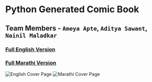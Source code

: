 # Python Generated Comic Book

## Team Members - `Ameya Apte`, `Aditya Sawant`, `Nainil Maladkar`
### [Full English Version](https://github.com/apte-ame/automatic-comicbook-generator/blob/main/comicPhotos/withCaptionEnglish/story_book_English.pdf)
### [Full Marathi Version](https://github.com/apte-ame/automatic-comicbook-generator/blob/main/comicPhotos/withCaptionMarathi/story_book_Marathi.pdf)
![English Cover Page](https://github.com/apte-ame/automatic-comicbook-generator/blob/main/English%20Front.jpg)
![Marathi Cover Page](https://github.com/apte-ame/automatic-comicbook-generator/blob/main/Marathi%20Front.jpg)
